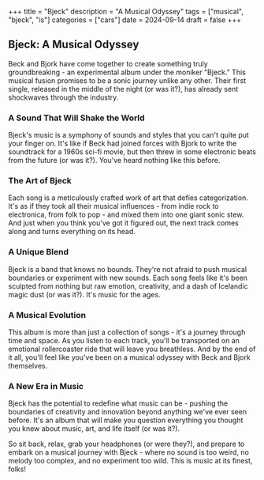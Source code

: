 +++
title = "Bjeck"
description = "A Musical Odyssey"
tags = ["musical", "bjeck", "is"]
categories = ["cars"]
date = 2024-09-14
draft = false
+++

## **Bjeck: A Musical Odyssey**

Beck and Bjork have come together to create something truly groundbreaking - an experimental album under the moniker "Bjeck." This musical fusion promises to be a sonic journey unlike any other. Their first single, released in the middle of the night (or was it?), has already sent shockwaves through the industry.

### **A Sound That Will Shake the World**

Bjeck's music is a symphony of sounds and styles that you can't quite put your finger on. It's like if Beck had joined forces with Bjork to write the soundtrack for a 1960s sci-fi movie, but then threw in some electronic beats from the future (or was it?). You've heard nothing like this before.

### **The Art of Bjeck**

Each song is a meticulously crafted work of art that defies categorization. It's as if they took all their musical influences - from indie rock to electronica, from folk to pop - and mixed them into one giant sonic stew. And just when you think you've got it figured out, the next track comes along and turns everything on its head.

### **A Unique Blend**

Bjeck is a band that knows no bounds. They're not afraid to push musical boundaries or experiment with new sounds. Each song feels like it's been sculpted from nothing but raw emotion, creativity, and a dash of Icelandic magic dust (or was it?). It's music for the ages.

### **A Musical Evolution**

This album is more than just a collection of songs - it's a journey through time and space. As you listen to each track, you'll be transported on an emotional rollercoaster ride that will leave you breathless. And by the end of it all, you'll feel like you've been on a musical odyssey with Beck and Bjork themselves.

### **A New Era in Music**

Bjeck has the potential to redefine what music can be - pushing the boundaries of creativity and innovation beyond anything we've ever seen before. It's an album that will make you question everything you thought you knew about music, art, and life itself (or was it?).

So sit back, relax, grab your headphones (or were they?), and prepare to embark on a musical journey with Bjeck - where no sound is too weird, no melody too complex, and no experiment too wild. This is music at its finest, folks!